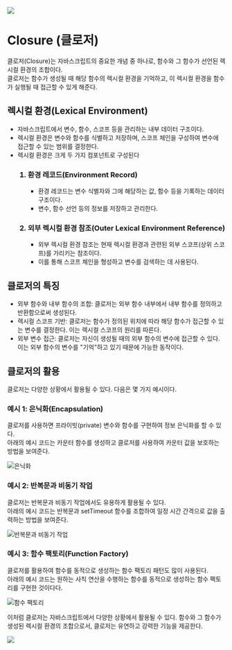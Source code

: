 <img src="https://user-images.githubusercontent.com/110621233/231062359-1b7d42fd-45a2-4605-8034-c342d05d5a9d.png"></img>
><!DOCTYPE html>
<html lang="en">
<head>
</head>
<body>
  <h1>Closure (클로저)</h1>
  <p>
    클로저(Closure)는 자바스크립트의 중요한 개념 중 하나로, 함수와 그 함수가 선언된 렉시컬 환경의 조합이다. <br>
    클로저는 함수가 생성될 때 해당 함수의 렉시컬 환경을 기억하고, 이 렉시컬 환경을 함수가 실행될 때 접근할 수 있게 해준다.
  </p>
  
  <h2>렉시컬 환경(Lexical Environment)</h2>
  <ul>
    <li>자바스크립트에서 변수, 함수, 스코프 등을 관리하는 내부 데이터 구조이다.</li>
    <li>렉시컬 환경은 변수와 함수를 식별하고 저장하며, 스코프 체인을 구성하여 변수에 접근할 수 있는 범위를 결정한다.</li>
    <li>렉시컬 환경은 크게 두 가지 컴포넌트로 구성된다</li>
    <ol>
      <h3><li>환경 레코드(Environment Record)</li></h3>
      <ul>
        <li>환경 레코드는 변수 식별자와 그에 해당하는 값, 함수 등을 기록하는 데이터 구조이다.</li>
        <li>변수, 함수 선언 등의 정보를 저장하고 관리한다.</li>
      </ul> 
      <h3><li>외부 렉시컬 환경 참조(Outer Lexical Environment Reference)</li></h3>
      <ul>
        <li>외부 렉시컬 환경 참조는 현재 렉시컬 환경과 관련된 외부 스코프(상위 스코프)를 가리키는 참조이다.</li>
        <li>이를 통해 스코프 체인을 형성하고 변수를 검색하는 데 사용된다.</li>
      </ul>
    </ol>
  </ul>
    
  <h2>클로저의 특징</h2>
  <ul>
    <li>외부 함수와 내부 함수의 조합: 클로저는 외부 함수 내부에서 내부 함수를 정의하고 반환함으로써 생성된다.</li>
    <li>렉시컬 스코프 기반: 클로저는 함수가 정의된 위치에 따라 해당 함수가 접근할 수 있는 변수를 결정한다. 이는 렉시컬 스코프의 원리를 따른다.</li>
    <li>외부 변수 접근: 클로저는 자신이 생성될 때의 외부 함수의 변수에 접근할 수 있다. 이는 외부 함수의 변수를 "기억"하고 있기 때문에 가능한 동작이다.</li>
  </ul>

  <h2>클로저의 활용</h2>
  <p>
    클로저는 다양한 상황에서 활용될 수 있다. 다음은 몇 가지 예시이다.
  </p>
  
  <h3>예시 1: 은닉화(Encapsulation)</h3>
  <p>
    클로저를 사용하면 프라이빗(private) 변수와 함수를 구현하여 정보 은닉화를 할 수 있다. <br>
    아래의 예시 코드는 카운터 함수를 생성하고 클로저를 사용하여 카운터 값을 보호하는 방법을 보여준다.
  </p>
  <img src="https://github.com/Jinga02/Review/assets/110621233/17a93ab8-ceef-4beb-acf2-7d4c22d1ff72" alt="은닉화">
  
  <h3>예시 2: 반복문과 비동기 작업</h3>
  <p>
    클로저는 반복문과 비동기 작업에서도 유용하게 활용될 수 있다. <br>
    아래의 예시 코드는 반복문과 setTimeout 함수를 조합하여 일정 시간 간격으로 값을 출력하는 방법을 보여준다.
  </p>
  <img src="https://github.com/Jinga02/Review/assets/110621233/c1cf37a0-7f02-4fa9-bc89-ccd927c86511" alt="반복문과 비동기 작업">  
  <h3>예시 3: 함수 팩토리(Function Factory)</h3>
  <p>
    클로저를 활용하여 함수를 동적으로 생성하는 함수 팩토리 패턴도 많이 사용된다. <br>
    아래의 예시 코드는 원하는 사칙 연산을 수행하는 함수를 동적으로 생성하는 함수 팩토리를 구현한 것이다다.
  </p>
  <img src="https://github.com/Jinga02/Review/assets/110621233/b0e57827-594a-4965-9881-a45c94606df1" alt="함수 팩토리">
  
  <p>
    이처럼 클로저는 자바스크립트에서 다양한 상황에서 활용될 수 있다.
    함수와 그 함수가 생성된 렉시컬 환경의 조합으로서, 클로저는 유연하고 강력한 기능을 제공한다.
  </p>
<img src="https://user-images.githubusercontent.com/110621233/231062359-1b7d42fd-45a2-4605-8034-c342d05d5a9d.png"></img>

</body>
</html>